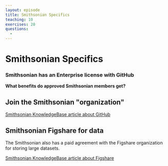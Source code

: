 ```yaml
---
layout: episode
title: Smithsonian Specifics
teaching: 10
exercises: 20
questions:
  - 
---
```


# Smithsonian Specifics

### Smithsonian has an Enterprise license with GitHub

**What benefits do approved Smithsonian members get?**

## Join the Smithsonian "organization"

[Smithsonian KnowledgeBase article about GitHub](https://smithsonianprod.servicenowservices.com/si?sys_kb_id=e25737db1b93dc109b33dc6ce54bcbf5&id=kb_article_view&sysparm_rank=1&sysparm_tsqueryId=746fb4f21ba6991010c12020f54bcb64)

## Smithsonian Figshare for data

The Smithsonian also has a paid agreement with the Figshare organization for storing large datasets.

[Smithsonian KnowledgeBase article about Figshare](https://smithsonianprod.servicenowservices.com/si?sys_kb_id=df2bfbe21bb2581410c12020f54bcb30&id=kb_article_view&sysparm_rank=1&sysparm_tsqueryId=f09bb6e21bae191010c12020f54bcbad)
